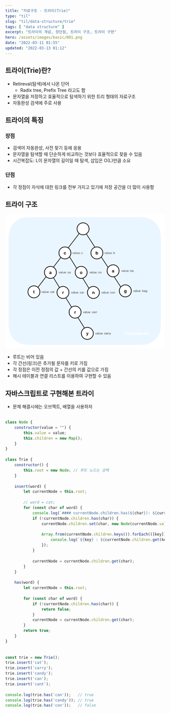 ```yaml
---
title: "자료구조 - 트라이(Trie)"  
type: "til"
slug: "til/data-structure/trie"  
tags: [ "data structure" ]
excerpt: "트라이의 개념, 장단점, 트라이 구조, 트라이 구현"
hero: /assets/images/basic/001.png  
date: "2022-03-11 01:55"  
updated: "2022-03-13 01:12"    
---
```


## 트라이(Trie)란? 

- Retireval(탐색)에서 나온 단어  
  - Radix tree, Prefix Tree 라고도 함 
- 문자열을 저장하고 효율적으로 탐색하기 위한 트리 형태의 자료구조
- 자동완성 검색에 주로 사용

## 트라이의 특징  

### 장점 
- 검색어 자동완성, 사전 찾기 등에 응용
- 문자열을 탐색할 때 단순하게 비교하는 것보다 효율적으로 찾을 수 있음  
- 시간복잡도: L이 문자열의 길이일 때 탐색, 삽입은 O(L)만큼 소요

### 단점  
  - 각 정점이 자식에 대한 링크를 전부 가지고 있기에 저장 공간을 더 많이 사용함
 
## 트라이 구조  

![자료구조 트라이 예시](/assets/images/til/data-structure-trie.png)  

- 루트는 비어 있음  
- 각 간선(링크)은 추가될 문자를 키로 가짐  
- 각 정점은 이전 정점의 값 + 간선의 키를 값으로 가짐  
- 해시 테이블과 연결 리스트를 이용하여 구현할 수 있음  


## 자바스크립트로 구현해본 트라이  
- 문제 해결시에는 오브젝트, 배열을 사용하자  

```javascript  

class Node {
    constructor(value = "") {
        this.value = value;
        this.children = new Map();
    }
}

class Trie {
    constructor() {
        this.root = new Node; // 루트 노드는 공백
    }

    insert(word) {
        let currentNode = this.root;

        // word = cat;
        for (const char of word) {
            console.log(`#### currentNode.children.has(${char}): ${currentNode.children.has(char)}`);
            if (!currentNode.children.has(char)) {
                currentNode.children.set(char, new Node(currentNode.value + char));

                Array.from(currentNode.children.keys()).forEach(([key]) => {
                    console.log(`${key} : ${currentNode.children.get(key).value}`);
                });
            }

            currentNode = currentNode.children.get(char);
        }
    }

    has(word) {
        let currentNode = this.root;

        for (const char of word) {
            if (!currentNode.children.has(char)) {
                return false;
            }
            currentNode = currentNode.children.get(char);
        }
        return true;
    }
}


const trie = new Trie();
trie.insert('cat');
trie.insert('carry');
trie.insert('candy');
trie.insert('can');
trie.insert('cant');

console.log(trie.has('can'));   // true
console.log(trie.has('candy')); // true
console.log(trie.has('con'));   // false

```  


